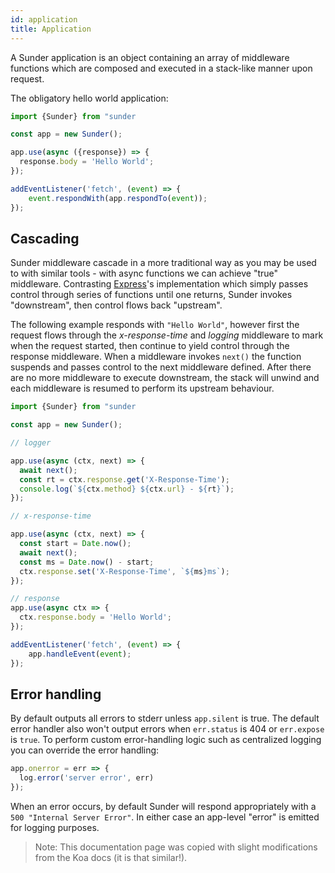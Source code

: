 ```yaml
---
id: application
title: Application
---
```


A Sunder application is an object containing an array of middleware functions which are composed and executed in a stack-like manner upon request. 

The obligatory hello world application:

```typescript
import {Sunder} from "sunder

const app = new Sunder();

app.use(async ({response}) => {
  response.body = 'Hello World';
});

addEventListener('fetch', (event) => {
    event.respondWith(app.respondTo(event));
});
```


## Cascading

Sunder middleware cascade in a more traditional way as you may be used to with similar tools - with async functions we can achieve "true" middleware. Contrasting [Express](https://expressjs.com)'s implementation which simply passes control through series of functions until one returns, Sunder invokes "downstream", then control flows back "upstream".

The following example responds with `"Hello World"`, however first the request flows through the *x-response-time* and *logging* middleware to mark when the request started, then continue to yield control through the response middleware. When a middleware invokes `next()` the function suspends and passes control to the next middleware defined. After there are no more middleware to execute downstream, the stack will unwind and each middleware is resumed to perform its upstream behaviour.

```typescript
import {Sunder} from "sunder

const app = new Sunder();

// logger

app.use(async (ctx, next) => {
  await next();
  const rt = ctx.response.get('X-Response-Time');
  console.log(`${ctx.method} ${ctx.url} - ${rt}`);
});

// x-response-time

app.use(async (ctx, next) => {
  const start = Date.now();
  await next();
  const ms = Date.now() - start;
  ctx.response.set('X-Response-Time', `${ms}ms`);
});

// response
app.use(async ctx => {
  ctx.response.body = 'Hello World';
});

addEventListener('fetch', (event) => {
    app.handleEvent(event);
});

```

## Error handling
By default outputs all errors to stderr unless `app.silent` is true. The default error handler also won't output errors when `err.status` is 404 or `err.expose` is `true`. To perform custom error-handling logic such as centralized logging you can override the error handling:

```typescript
app.onerror = err => {
  log.error('server error', err)
});
```

When an error occurs, by default Sunder will respond appropriately with a `500 "Internal Server Error"`. In either case an app-level "error" is emitted for logging purposes.

> Note: This documentation page was copied with slight modifications from the Koa docs (it is that similar!).
